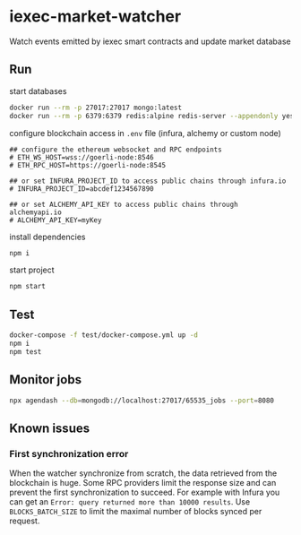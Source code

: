 # iexec-market-watcher

Watch events emitted by iexec smart contracts and update market database

## Run

start databases

```sh
docker run --rm -p 27017:27017 mongo:latest
docker run --rm -p 6379:6379 redis:alpine redis-server --appendonly yes
```

configure blockchain access in `.env` file (infura, alchemy or custom node)

```text
## configure the ethereum websocket and RPC endpoints
# ETH_WS_HOST=wss://goerli-node:8546
# ETH_RPC_HOST=https://goerli-node:8545

## or set INFURA_PROJECT_ID to access public chains through infura.io
# INFURA_PROJECT_ID=abcdef1234567890

## or set ALCHEMY_API_KEY to access public chains through alchemyapi.io
# ALCHEMY_API_KEY=myKey
```

install dependencies

```sh
npm i
```

start project

```sh
npm start
```

## Test

```sh
docker-compose -f test/docker-compose.yml up -d
npm i
npm test
```

## Monitor jobs

```sh
npx agendash --db=mongodb://localhost:27017/65535_jobs --port=8080
```

## Known issues

### First synchronization error

When the watcher synchronize from scratch, the data retrieved from the blockchain is huge. Some RPC providers limit the response size and can prevent the first synchronization to succeed.
For example with Infura you can get an `Error: query returned more than 10000 results`.
Use `BLOCKS_BATCH_SIZE` to limit the maximal number of blocks synced per request.
